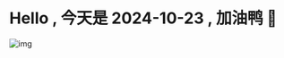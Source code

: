 
# Hello , 今天是 2024-10-23 , 加油鸭 🤭

![img](https://v1.jinrishici.com/all.svg?font-size=18&spacing=4)

